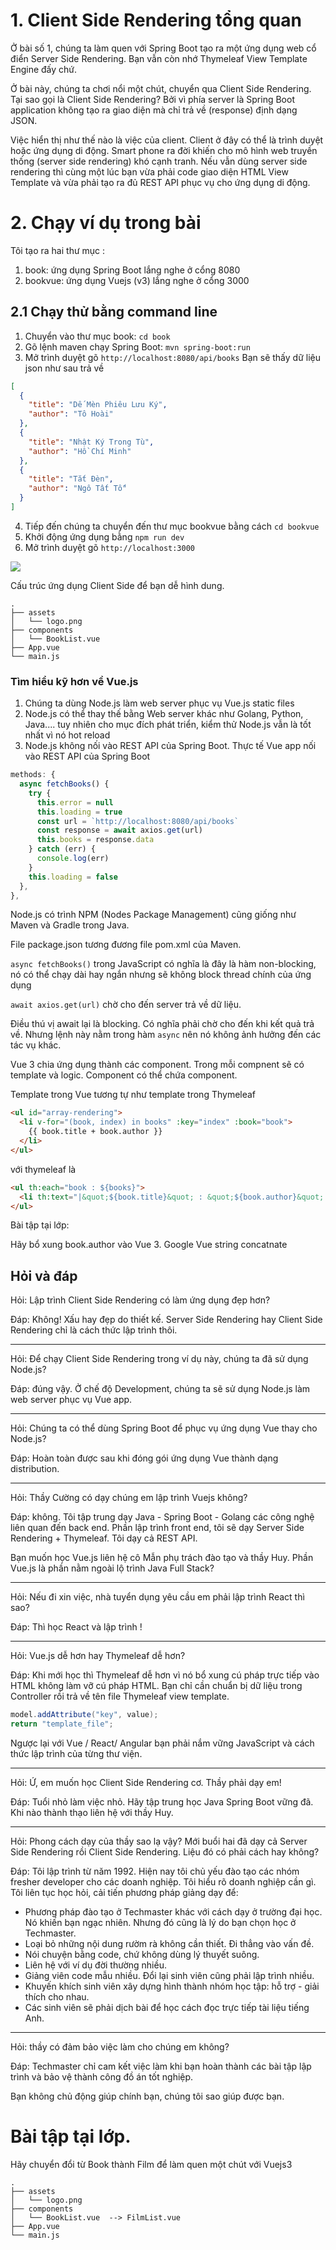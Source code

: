 # 1. Client Side Rendering tổng quan

Ở bài số 1, chúng ta làm quen với Spring Boot tạo ra một ứng dụng web cổ điển Server Side Rendering. Bạn vẫn còn nhớ Thymeleaf View Template Engine đấy chứ.

Ở bài này, chúng ta chơi nổi một chút, chuyển qua Client Side Rendering. Tại sao gọi là Client Side Rendering? Bởi vì phía server là Spring Boot application không tạo ra giao diện mà chỉ trả về (response) định dạng JSON.


Việc hiển thị như thế nào là việc của client. Client ở đây có thể là trình duyệt hoặc ứng dụng di động. Smart phone ra đời khiến cho mô hình web truyền thống (server side rendering) khó cạnh tranh. Nếu vẫn dùng server side rendering thì cùng một lúc bạn vừa phải code giao diện HTML View Template và vừa phải tạo ra đủ REST API phục vụ cho ứng dụng di động.


# 2. Chạy ví dụ trong bài

Tôi tạo ra hai thư mục :
1. book: ứng dụng Spring Boot lắng nghe ở cổng 8080
2. bookvue: ứng dụng Vuejs (v3) lắng nghe ở cổng 3000

## 2.1 Chạy thử bằng command line

1. Chuyển vào thư mục book: `cd book`
2. Gõ lệnh maven chạy Spring Boot: `mvn spring-boot:run`
3. Mở trình duyệt gõ `http://localhost:8080/api/books`
Bạn sẽ thấy dữ liệu json như sau trả về
```json
[
  {
    "title": "Dế Mèn Phiêu Lưu Ký",
    "author": "Tô Hoài"
  },
  {
    "title": "Nhật Ký Trong Tù",
    "author": "Hồ Chí Minh"
  },
  {
    "title": "Tắt Đèn",
    "author": "Ngô Tất Tố"
  }
]
```

4. Tiếp đến chúng ta chuyển đến thư mục bookvue bằng cách `cd bookvue`
5. Khởi động ứng dụng bằng `npm run dev`
6. Mở trình duyệt gõ `http://localhost:3000`

![](vueapp.jpg)

Cấu trúc ứng dụng Client Side để bạn dễ hình dung.
```
.
├── assets
│   └── logo.png
├── components
│   └── BookList.vue
├── App.vue
└── main.js
```
### Tìm hiểu kỹ hơn về Vue.js

1. Chúng ta dùng Node.js làm web server phục vụ Vue.js static files
2. Node.js có thể thay thế bằng Web server khác như Golang, Python, Java.... tuy nhiên cho mục đích phát triển, kiểm thử Node.js vẫn là tốt nhất vì nó hot reload
3. Node.js không nối vào REST API của Spring Boot. Thực tế Vue app nối vào REST API của Spring Boot

```js
methods: {    
  async fetchBooks() {
    try {
      this.error = null
      this.loading = true
      const url = `http://localhost:8080/api/books`
      const response = await axios.get(url)       
      this.books = response.data
    } catch (err) {       
      console.log(err)
    }
    this.loading = false
  },
},
```

Node.js có trình NPM (Nodes Package Management) cũng giống như Maven và Gradle trong Java.

File package.json tương đương file pom.xml của Maven.

`async fetchBooks()` trong JavaScript có nghĩa là đây là hàm non-blocking, nó có thể chạy dài hay ngắn nhưng sẽ không block thread chính của ứng dụng

`await axios.get(url)` chờ cho đến server trả về dữ liệu.

Điều thú vị await lại là blocking. Có nghĩa phải chờ cho đến khi kết quả trả về. Nhưng lệnh này nằm trong hàm `async` nên nó không ảnh hưởng đến các tác vụ khác.

Vue 3 chia ứng dụng thành các component. Trong mỗi compnent sẽ có template và logic. Component có thể chứa component.

Template trong Vue tương tự như template trong Thymeleaf
```html
<ul id="array-rendering">
  <li v-for="(book, index) in books" :key="index" :book="book">
    {{ book.title + book.author }}
  </li>
</ul>
```

với thymeleaf là
```html
<ul th:each="book : ${books}">
  <li th:text="|&quot;${book.title}&quot; : &quot;${book.author}&quot;|"></li>
</ul>
```

Bài tập tại lớp:

Hãy bổ xung book.author vào Vue 3. Google Vue string concatnate
## Hỏi và đáp

Hỏi: Lập trình Client Side Rendering có làm ứng dụng đẹp hơn?

Đáp: Không! Xấu hay đẹp do thiết kế. Server Side Rendering hay Client Side Rendering chỉ là cách thức lập trình thôi.

---

Hỏi: Để chạy Client Side Rendering trong ví dụ này, chúng ta đã sử dụng Node.js?

Đáp: đúng vậy. Ở chế độ Development, chúng ta sẽ sử dụng Node.js làm web server phục vụ Vue app.

---

Hỏi: Chúng ta có thể dùng Spring Boot để phục vụ ứng dụng Vue thay cho Node.js?

Đáp: Hoàn toàn được sau khi đóng gói ứng dụng Vue thành dạng distribution.

---

Hỏi: Thầy Cường có dạy chúng em lập trình Vuejs không?

Đáp: không. Tôi tập trung dạy Java - Spring Boot - Golang các công nghệ liên quan đến back end.
Phần lập trình front end, tôi sẽ dạy Server Side Rendering + Thymeleaf. Tôi dạy cả REST API.

Bạn muốn học Vue.js liên hệ cô Mẫn phụ trách đào tạo và thầy Huy. Phần Vue.js là phần nằm ngoài lộ trình Java Full Stack?

---
Hỏi: Nếu đi xin việc, nhà tuyển dụng yêu cầu em phải lập trình React thì sao?

Đáp: Thì học React và lập trình !

---

Hỏi: Vue.js dễ hơn hay Thymeleaf dễ hơn?

Đáp: Khi mới học thì Thymeleaf dễ hơn vì nó bổ xung cú pháp trực tiếp vào HTML không làm vỡ cú pháp HTML. Bạn chỉ cần chuẩn bị dữ liệu trong Controller rồi trả về tên file Thymeleaf view template.

```java
model.addAttribute("key", value);
return "template_file";
```

Ngược lại với Vue / React/ Angular bạn phải nắm vững JavaScript và cách thức lập trình của từng thư viện.

---

Hỏi: Ứ, em muốn học Client Side Rendering cơ. Thầy phải dạy em!

Đáp: Tuổi nhỏ làm việc nhỏ. Hãy tập trung học Java Spring Boot vững đã. Khi nào thành thạo liên hệ với thầy Huy.

---

Hỏi: Phong cách dạy của thầy sao lạ vậy? Mới buổi hai đã dạy cả Server Side Rendering rồi Client Side Rendering. Liệu đó có phải cách hay không?

Đáp: Tôi lập trình từ năm 1992. Hiện nay tôi chủ yếu đào tạo các nhóm fresher developer cho các doanh nghiệp. Tôi hiểu rõ doanh nghiệp cần gì. Tôi liên tục học hỏi, cải tiến phương pháp giảng dạy để:
* Phương pháp đào tạo ở Techmaster khác với cách dạy ở trường đại học. Nó khiến bạn ngạc nhiên. Nhưng đó cũng là lý do bạn chọn học ở Techmaster.
* Loại bỏ những nội dung rườm rà không cần thiết. Đi thẳng vào vấn đề.
* Nói chuyện bằng code, chứ không dùng lý thuyết suông.
* Liên hệ với ví dụ đời thường nhiều.
* Giảng viên code mẫu nhiều. Đổi lại sinh viên cũng phải lập trình nhiều.
* Khuyến khích sinh viên xây dựng hình thành nhóm học tập: hỗ trợ - giải thích cho nhau.
* Các sinh viên sẽ phải dịch bài để học cách đọc trực tiếp tài liệu tiếng Anh.

---

Hỏi: thầy có đảm bảo việc làm cho chúng em không?

Đáp: Techmaster chỉ cam kết việc làm khi bạn hoàn thành các bài tập lập trình và bảo vệ thành công đồ án tốt nghiệp.

Bạn không chủ động giúp chính bạn, chúng tôi sao giúp được bạn.


# Bài tập tại lớp.

Hãy chuyển đổi từ Book thành Film để làm quen một chút với Vuejs3

```
.
├── assets
│   └── logo.png
├── components
│   └── BookList.vue  --> FilmList.vue
├── App.vue
└── main.js
```
